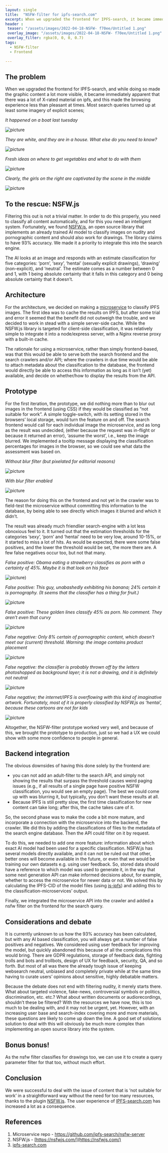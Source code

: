 ```yaml
---
layout: single
title:  "NSFW-filter for ipfs-search.com"
excerpt: When we upgraded the frontend for IPFS-search, it became immediately apparent that there was a lot of X-rated material on ipfs, and this made the browsing experience less than pleasant at times.
header :
 teaser: "/assets/images/2022-04-18-NSFW- f70ee/Untitled 1.png" 
 overlay_image: "/assets/images/2022-04-18-NSFW- f70ee/Untitled 1.png"
 overlay_filter: rgba(0, 0, 0, 0.7)
tags:
  - NSFW-filter
  - Frontend
  
---
```

## The problem

When we upgraded the frontend for IPFS-search, and while doing so made the graphic content a lot more visible, it became immediately apparent that there was a lot of X-rated material on ipfs, and this made the browsing experience less than pleasant at times. Most search queries turned up at least some imagery of explicit scenes;


*It happened on a boat last tuesday* 

<img src="/assets/images/2022-04-18-NSFW- f70ee/Untitled.png" alt="picture" />

*They are white, and they are in a house. What else do you need to know?*

<img src="/assets/images/2022-04-18-NSFW- f70ee/Untitled 1.png" alt="picture" />

*Fresh ideas on where to get vegetables and what to do with them*

<img src="/assets/images/2022-04-18-NSFW- f70ee/Untitled 2.png" alt="picture" />

*Clearly, the girls on the right are captivated by the scene in the middle* 

<img src="/assets/images/2022-04-18-NSFW- f70ee/Untitled 3.png" alt="picture" />


## To the rescue: NSFW.js

Filtering this out is not a trivial matter. In order to do this properly, you need to classify all content automatically, and for this you need an intelligent system. Fortunately, we found [NSFW.js](http://nsfwjs.com), an open source library that implements an already trained AI model to classify images on nudity and pornographic content and should also work for drawings. The library claims to have 93% accuracy. We made it a priority to integrate this into the search engine.

The AI looks at an image and responds with an estimate classification for five categories: ‘porn’, ‘sexy’, ‘hentai’ (sexually explicit drawings), ‘drawing’ (non-explicit), and ‘neutral’. The estimate comes as a number between 0 and 1, with 1 being absolute certainty that it falls in this category and 0 being absolute certainty that it doesn’t. 

## Architecture

For the architecture, we decided on making a [microservice](https://github.com/ipfs-search/nsfw-server) to classify IPFS images. The first idea was to cache the results on IPFS, but after some trial and error it seemed that the benefit did not outweigh the trouble, and we decided to work in stead with a simple server-side cache. While the NSFW.js library is targeted for client-side classification, it was relatively simple to integrate it into a node/express server, with a Nginx reverse proxy with a built-in cache. 

The rationale for using a microservice, rather than simply frontend-based, was that this would be able to serve both the search frontend and the search crawlers and/or API; where the crawlers in due time would be able to attach metadata about the classification to the database, the frontend would directly be able to access this information as long as it isn’t (yet) available, and decide on whether/how to display the results from the API. 

## Prototype

For the first iteration, the prototype, we did nothing more than to blur out images in the frontend (using CSS) if they would be classified as “not suitable for work”. A simple toggle-switch, with its setting stored in the browsers’ local storage, would turn the feature on and off. The search frontend would call for each individual image the microservice, and as long as the result was undecided, (either because the request was in-flight or because it returned an error), ‘assume the worst’, i.e., keep the image blurred. We implemented a tooltip message displaying the classification percentages for images in the browser, so we could see what data the assessment was based on.

*Without blur filter (but pixelated for editorial reasons)*

<img src="/assets/images/2022-04-18-NSFW- f70ee/Untitled 4.png" alt="picture" />

*With blur filter enabled*

<img src="/assets/images/2022-04-18-NSFW- f70ee/Untitled 5.png" alt="picture" />

The reason for doing this on the frontend and not yet in the crawler was to field-test the microservice without committing this information to the database, by being able to see directly which images it blurred and which it didn’t. 

The result was already much friendlier search-engine with a lot less obnoxious feel to it. It turned out that the estimation thresholds for the categories ‘sexy’, ‘porn’ and ‘hentai’ need to be very low, around 10-15%, or it started to miss a lot of hits. As would be expected, there were some false positives, and the lower the threshold would be set, the more there are. A few false negatives occur too, but not that many. 

*False positive: Obama eating a strawberry classifies as porn with a certainty of 45%. Maybe it is that look on his face*

<img src="/assets/images/2022-04-18-NSFW- f70ee/Untitled 6.png" alt="picture" />)

*False positive: This guy, unabashedly exhibiting his banana; 24% certain it is pornography. (It seems that the classifier has a thing for fruit.)*

<img src="/assets/images/2022-04-18-NSFW- f70ee/Untitled 7.png" alt="picture" />

*False positive: These golden lines classify 45% as porn. No comment. They aren’t even that curvy*

<img src="/assets/images/2022-04-18-NSFW- f70ee/Untitled 8.png" alt="picture" />

*False negative: Only 8% certain of pornographic content, which doesn’t meet our (current) threshold. Warning: the image contains product placement*

<img src="/assets/images/2022-04-18-NSFW- f70ee/Untitled 9.png" alt="picture" />

*False negative: the classifier is probably thrown off by the letters photoshopped as background layer; it is not a drawing, and it is definitely not neutral*

<img src="/assets/images/2022-04-18-NSFW- f70ee/Untitled 10.png" alt="picture" />

*False negative; the internet/IPFS is overflowing with this kind of imaginative artwork. Fortunately, most of it is properly classified by NSFW.js as ‘hentai’, because these cartoons are not for kids*

<img src="/assets/images/2022-04-18-NSFW- f70ee/Untitled 11.png" alt="picture" />

Altogether, the NSFW-filter prototype worked very well, and because of this, we brought the prototype to production, just so we had a UX we could show with some more confidence to people in general. 

## Backend integration

The obvious downsides of having this done solely by the frontend are:

- you can not add an adult-filter to the search API, and simply not showing the results that surpass the threshold causes weird paging issues (e.g., if all results of a single page have positive NSFW classification, you would see an empty page). The best we could come up with was blurring it, but typically, you don’t want these results at all.
- Because IPFS is still pretty slow, the first time classification for new content can take long; after this, the cache takes care of it.

So, the second phase was to make the code a bit more mature, and incorporate a connection with the microservice into the backend, the crawler. We did this by adding the classifications of files to the metadata of the search engine database. Then the API could filter on it by request. 

To do this, we needed to add one more feature: information about which exact AI model had been used for a specific classification. NSFW.js has several models directly available, and it can not be ruled out that other, better ones will become available in the future, or even that we would be training our own datasets e.g. using user feedback. 
So, stored data should have a reference to which model was used to generate it, in the way that some next generation API can make informed decisions about, for example, whether to access the microservice for newer data or not. We solved this by calculating the IPFS-CID of the model files (using [js-ipfs](https://github.com/ipfs/js-ipfs/tree/master/docs)) and adding this to the classification-microservices’ output. 

Finally, we integrated the microservice API into the crawler and added a nsfw filter on the frontend for the search query. 

## Considerations and debate

It is currently unknown to us how the 93% accuracy has been calculated, but with any AI based classification, you will always get a number of false positives and negatives. We considered using user feedback for improving the model, but quickly abandoned this because of all the complications this would bring. There are GDPR regulations, storage of feedback data, fighting trolls and bots and trollbots, design of UX for feedback, security, QA, and so forth. But most of all was there the already tough issue of keeping websearch neutral, unbiased and completely private while at the same time having to curate users’ opinions about sensitive, highly debatable matters. 

Because the debate does not end with filtering nudity, it merely starts there. What about targeted violence, fake-news, controversial symbols or politics, discrimination, etc. etc.? What about written documents or audiorecordings, shouldn’t these be filtered? With the resources we have now, this is too much to be dealing with, and it may not be urgent, yet. However, with an increasing user base and search-index covering more and more materials, these questions are likely to come up down the line. A good set of solutions solution to deal with this will obviously be much more complex than implementing an open source library into the system. 

## Bonus bonus!

As the nsfw filter classifies for drawings too, we can use it to create a query parameter filter for that too, without much effort.  

## Conclusion

We were successful to deal with the issue of content that is ‘not suitable for work’ in a straightforward way without the need for too many resources, thanks to the plugin [NSFW.js](https://nsfwjs.com/). The user experience of [IPFS-search.com](http://IPFS-search.com) has increased a lot as a consequence.

## References

1. Microservice repo - https://github.com/ipfs-search/nsfw-server
2. NSFW.js - [https://nsfwjs.com/](https://nsfwjs.com/)
3. [ipfs-search.com](https://ipfs-search.com/)
